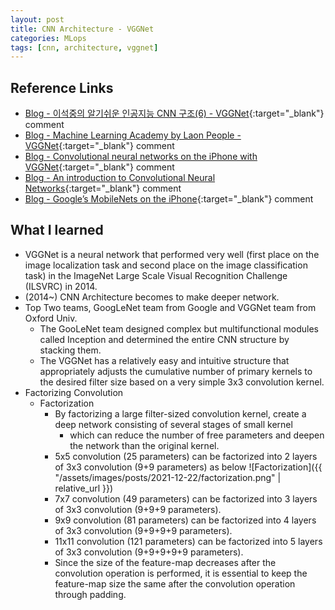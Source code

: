 ```yaml
---
layout: post
title: CNN Architecture - VGGNet
categories: MLops
tags: [cnn, architecture, vggnet]
---
```


## Reference Links

- [Blog - 이석중의 알기쉬운 인공지능 CNN 구조(6) - VGGNet](<https://blog.naver.com/laonple/222535388504>){:target="_blank"} comment
- [Blog - Machine Learning Academy by Laon People - VGGNet](<https://blog.naver.com/PostView.naver?blogId=laonple&logNo=220738560542&categoryNo=22&parentCategoryNo=0&viewDate=&currentPage=5&postListTopCurrentPage=1&from=postList&userTopListOpen=true&userTopListCount=10&userTopListManageOpen=false&userTopListCurrentPage=5>){:target="_blank"} comment
- [Blog - Convolutional neural networks on the iPhone with VGGNet](<https://machinethink.net/blog/convolutional-neural-networks-on-the-iphone-with-vggnet/>){:target="_blank"} comment
- [Blog - An introduction to Convolutional Neural Networks](<https://towardsdatascience.com/an-introduction-to-convolutional-neural-networks-eb0b60b58fd7>){:target="_blank"} comment
- [Blog - Google’s MobileNets on the iPhone](<https://machinethink.net/blog/googles-mobile-net-architecture-on-iphone/>){:target="_blank"} comment


## What I learned

- VGGNet is a neural network that performed very well (first place on the image localization task and second place on the image classification task) in the ImageNet Large Scale Visual Recognition Challenge (ILSVRC) in 2014.
- (2014~) CNN Architecture becomes to make deeper network.
- Top Two teams, GoogLeNet team from Google and VGGNet team from Oxford Univ.
  - The GooLeNet team designed complex but multifunctional modules called Inception and determined the entire CNN structure by stacking them.
  - The VGGNet has a relatively easy and intuitive structure that appropriately adjusts the cumulative number of primary kernels to the desired filter size based on a very simple 3x3 convolution kernel.
- Factorizing Convolution
  - Factorization
    - By factorizing a large filter-sized convolution kernel, create a deep network consisting of several stages of small kernel
      - which can reduce the number of free parameters and deepen the network than the original kernel.
    - 5x5 convolution (25 parameters) can be factorized into 2 layers of 3x3 convolution (9+9 parameters) as below
      ![Factorization]({{ "/assets/images/posts/2021-12-22/factorization.png" | relative_url }})
    - 7x7 convolution (49 parameters) can be factorized into 3 layers of 3x3 convolution (9+9+9 parameters).
    - 9x9 convolution (81 parameters) can be factorized into 4 layers of 3x3 convolution (9+9+9+9 parameters).
    - 11x11 convolution (121 parameters) can be factorized into 5 layers of 3x3 convolution (9+9+9+9+9 parameters).
    - Since the size of the feature-map decreases after the convolution operation is performed, it is essential to keep the feature-map size the same after the convolution operation through padding.
